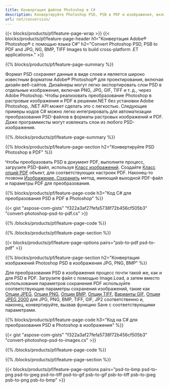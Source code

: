 ```yaml
---
title: Конвертация файлов Photoshop в C#
description: Конвертируйте Photoshop PSD, PSB в PDF и изображения, включая BMP, JPG, PNG, TIFF, с помощью нескольких строк кода C# с помощью библиотеки.NET.
url: net/conversion/
---
```


{{< blocks/products/pf/feature-page-wrap >}}
{{< blocks/products/pf/feature-page-header h1="Конвертация Adobe® Photoshop® с помощью языка C#" h2="Convert Photoshop PSD, PSB to PDF and JPG, NG, BMP, TIFF Images to build cross-platform .ET applications»." >}}

{{% blocks/products/pf/feature-page-summary %}}

Формат PSD сохраняет данные в виде слоев и является широко известным форматом Adobe® Photoshop® для проектирования, включая дизайн веб-сайтов. Дизайнеры могут легко экспортировать слои PSD в отдельные изображения, включая PNG, JPG, GIF, TIFF и т. д., через Adobe Photoshop. Чтобы реализовать преобразование Photoshop в растровые изображения и PDF в решении.NET без установки Adobe Photoshop, .NET API может сделать это с легкостью. Следующие примеры кодов C# можно легко интегрировать для автоматизации преобразования PSD-файлов в форматы растровых изображений и PDF. Даже программисты могут извлекать слои из любого PSD-изображения.


{{% /blocks/products/pf/feature-page-summary %}}

{{% blocks/products/pf/feature-page-section h2="Конвертируйте PSD Photoshop в PDF" %}}

Чтобы преобразовать PSD в документ PDF, выполните процесс, загрузите PSD-файл, используя [Класс изображений](https://apireference.aspose.com/net/psd/aspose.psd/image). Создайте [Класс опций PDF](https://apireference.aspose.com/net/psd/aspose.psd.imageoptions/pdfoptions) объект, для соответствующих настроек PDF. Наконец-то позвони [Изображение. Сохранить](https://apireference.aspose.com/net/psd/aspose.psd.image/save/methods/3) метод, имеющий выходной PDF-файл и параметры PDF для преобразования.

{{% blocks/products/pf/feature-page-code h3="Код C# для преобразования PSD в PDF в Photoshop" %}}

{{< gist "aspose-com-gists" "f322a3af27fefa5738f72b456cf505b3" "convert-photoshop-psd-to-pdf.cs" >}}

{{% /blocks/products/pf/feature-page-code %}}

{{% /blocks/products/pf/feature-page-section %}}

{{< blocks/products/pf/feature-page-options pairs="psb-to-pdf psd-to-pdf" >}}

{{% blocks/products/pf/feature-page-section h2="Конвертация изображений Photoshop PSD в изображения JPG, PNG, BMP" %}}

Для преобразования PSD в изображения процесс почти такой же, как и для PSD в PDF. Загрузите файл с помощью Image.Load, а затем вместо использования параметров сохранения PDF используйте соответствующие параметры сохранения изображений, такие как [Опции JPEG](https://apireference.aspose.com/net/psd/aspose.psd.imageoptions/jpegoptions), [Опции PNG](https://apireference.aspose.com/net/psd/aspose.psd.imageoptions/pngoptions),  [Опции BMP](https://apireference.aspose.com/net/psd/aspose.psd.imageoptions/bmpoptions), [Опции TIFF](https://apireference.aspose.com/net/psd/aspose.psd.imageoptions/tiffoptions),  [Варианты GIF](https://apireference.aspose.com/net/psd/aspose.psd.imageoptions/gifoptions), [Опции JPEG 2000](https://apireference.aspose.com/net/psd/aspose.psd.imageoptions/jpeg2000options) для JPG, PNG, BMP, TIFF, GIF, JP2 соответственно и, наконец, конвертируйте, вызвав функцию Save с соответствующими параметрами.


{{% blocks/products/pf/feature-page-code h3="Код на C# для преобразования PSD в Photoshop в изображения" %}}

{{< gist "aspose-com-gists" "f322a3af27fefa5738f72b456cf505b3" "convert-photoshop-psd-to-images.cs" >}}

{{% /blocks/products/pf/feature-page-code %}}

{{% /blocks/products/pf/feature-page-section %}}

{{< blocks/products/pf/feature-page-options pairs="psd-to-bmp psd-to-png psd-to-jpeg psd-to-tiff psd-to-gif psb-to-gif psb-to-tiff psb-to-jpeg psb-to-png psb-to-bmp" >}}
